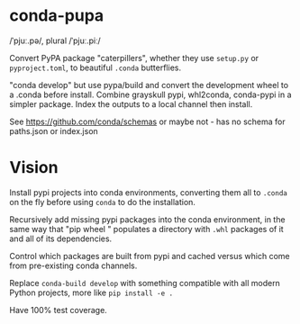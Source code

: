 conda-pupa
==========

/ˈpjuː.pə/, plural /ˈpjuː.piː/

Convert PyPA package "caterpillers", whether they use `setup.py` or
`pyproject.toml`, to beautiful `.conda` butterflies.

"conda develop" but use pypa/build and convert the development wheel to a .conda
before install. Combine grayskull pypi, whl2conda, conda-pypi in a simpler
package. Index the outputs to a local channel then install.

See https://github.com/conda/schemas or maybe not - has no schema for paths.json
or index.json

Vision
======

Install pypi projects into conda environments, converting them all to `.conda`
on the fly before using `conda` to do the installation.

Recursively add missing pypi packages into the conda environment, in the same
way that "pip wheel <package>" populates a directory with `.whl` packages of it
and all of its dependencies.

Control which packages are built from pypi and cached versus which come from
pre-existing conda channels.

Replace `conda-build develop` with something compatible with all modern Python
projects, more like `pip install -e .`

Have 100% test coverage.
